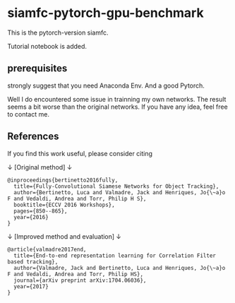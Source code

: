 # siamfc-pytorch-gpu-benchmark
This is the pytorch-version siamfc.

Tutorial notebook is added.
## prerequisites

strongly suggest that you need Anaconda Env. And a good Pytorch.

Well I do encountered some issue in trainning my own networks. The result seems a bit worse than the original networks. If you have any idea, feel free to contact me.


## References
If you find this work useful, please consider citing

↓ [Original method] ↓
```
@inproceedings{bertinetto2016fully,
  title={Fully-Convolutional Siamese Networks for Object Tracking},
  author={Bertinetto, Luca and Valmadre, Jack and Henriques, Jo{\~a}o F and Vedaldi, Andrea and Torr, Philip H S},
  booktitle={ECCV 2016 Workshops},
  pages={850--865},
  year={2016}
}
```
↓ [Improved method and evaluation] ↓
```
@article{valmadre2017end,
  title={End-to-end representation learning for Correlation Filter based tracking},
  author={Valmadre, Jack and Bertinetto, Luca and Henriques, Jo{\~a}o F and Vedaldi, Andrea and Torr, Philip HS},
  journal={arXiv preprint arXiv:1704.06036},
  year={2017}
}
```
